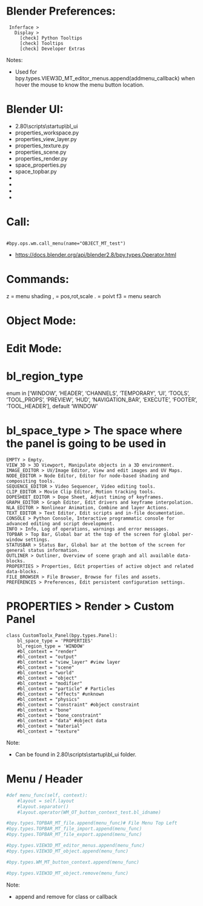 
# Blender Preferences:
```
 Inferface > 
   Display >
     [check] Python Tooltips
     [check] Tooltips
     [check] Developer Extras
```
 Notes:
  * Used for bpy.types.VIEW3D_MT_editor_menus.append(addmenu_callback) when hover the mouse to know the menu button location.

# Blender UI:
 * 2.80\scripts\startup\bl_ui
 * properties_workspace.py
 * properties_view_layer.py
 * properties_texture.py
 * properties_scene.py
 * properties_render.py
 * space_properties.py 
 * space_topbar.py
 * 
 * 
 * 
 * 

# Call:
```

#bpy.ops.wm.call_menu(name="OBJECT_MT_test")

```
 * https://docs.blender.org/api/blender2.8/bpy.types.Operator.html



# Commands:
z = menu shading
, = pos,rot,scale
. = poivt
f3 = menu search

# Object Mode:


# Edit Mode:


# 

# bl_region_type
enum in [‘WINDOW’, ‘HEADER’, ‘CHANNELS’, ‘TEMPORARY’, ‘UI’, ‘TOOLS’, ‘TOOL_PROPS’, ‘PREVIEW’, ‘HUD’, ‘NAVIGATION_BAR’, ‘EXECUTE’, ‘FOOTER’, ‘TOOL_HEADER’], default ‘WINDOW’


# bl_space_type > The space where the panel is going to be used in
```
EMPTY > Empty.
VIEW_3D > 3D Viewport, Manipulate objects in a 3D environment.
IMAGE_EDITOR > UV/Image Editor, View and edit images and UV Maps.
NODE_EDITOR > Node Editor, Editor for node-based shading and compositing tools.
SEQUENCE_EDITOR > Video Sequencer, Video editing tools.
CLIP_EDITOR > Movie Clip Editor, Motion tracking tools.
DOPESHEET_EDITOR > Dope Sheet, Adjust timing of keyframes.
GRAPH_EDITOR > Graph Editor, Edit drivers and keyframe interpolation.
NLA_EDITOR > Nonlinear Animation, Combine and layer Actions.
TEXT_EDITOR > Text Editor, Edit scripts and in-file documentation.
CONSOLE > Python Console, Interactive programmatic console for advanced editing and script development.
INFO > Info, Log of operations, warnings and error messages.
TOPBAR > Top Bar, Global bar at the top of the screen for global per-window settings.
STATUSBAR > Status Bar, Global bar at the bottom of the screen for general status information.
OUTLINER > Outliner, Overview of scene graph and all available data-blocks.
PROPERTIES > Properties, Edit properties of active object and related data-blocks.
FILE_BROWSER > File Browser, Browse for files and assets.
PREFERENCES > Preferences, Edit persistent configuration settings.
```

# PROPERTIES > Render > Custom Panel
```
class CustomToolx_Panel(bpy.types.Panel):
    bl_space_type = 'PROPERTIES'
    bl_region_type = 'WINDOW'
    #bl_context = "render"
    #bl_context = "output"
    #bl_context = "view_layer" #view layer
    #bl_context = "scene"
    #bl_context = "world"
    #bl_context = "object"
    #bl_context = "modifier"
    #bl_context = "particle" # Particles
    #bl_context = "effects" #unknown
    #bl_context = "physics"
    #bl_context = "constraint" #object constraint
    #bl_context = "bone"
    #bl_context = "bone_constraint"
    #bl_context = "data" #object data
    #bl_context = "material"
    #bl_context = "texture"
```
 Note:
  * Can be found in 2.80\scripts\startup\bl_ui folder.



# Menu / Header
```python
#def menu_func(self, context):
    #layout = self.layout
    #layout.separator()
    #layout.operator(WM_OT_button_context_test.bl_idname)

#bpy.types.TOPBAR_MT_file.append(menu_func)# File Menu Top Left
#bpy.types.TOPBAR_MT_file_import.append(menu_func)
#bpy.types.TOPBAR_MT_file_export.append(menu_func)

#bpy.types.VIEW3D_MT_editor_menus.append(menu_func)
#bpy.types.VIEW3D_MT_object.append(menu_func)

#bpy.types.WM_MT_button_context.append(menu_func)

#bpy.types.VIEW3D_MT_object.remove(menu_func)
```
 Note:
  * append and remove for class or callback




